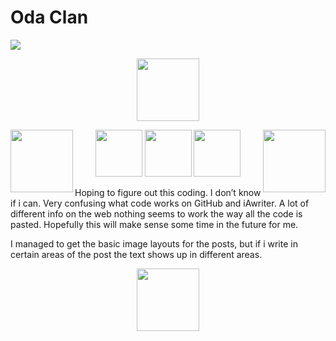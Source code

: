 # Oda Clan
![](https://i.imgur.com/WLdNsxN.png)

<p align="center">
  <img width="100" height="100" src="https://i.imgur.com/WLdNsxN.png">
</p>

<img align="left" width="100" height="100" src="https://i.imgur.com/WLdNsxN.png">

<img align="right" width="100" height="100" src="https://i.imgur.com/WLdNsxN.png">

<p align="center">
  <img src="https://i.imgur.com/WLdNsxN.png" width="75" />
  <img src="https://i.imgur.com/WLdNsxN.png" width="75" /> 
  <img src="https://i.imgur.com/WLdNsxN.png" width="75" />
</p>

Hoping to figure out this coding. I don’t know if i can. Very confusing what code works on GitHub and iAwriter. A lot of different info on the web nothing seems to work the way all the code is pasted. Hopefully this will make sense some time in the future for me.

I managed to get the basic image layouts for the posts, but if i write in certain areas of the post the text shows up in different areas.

<p align="center">
  <img width="100" height="100" src="https://i.imgur.com/WLdNsxN.png">
</p>